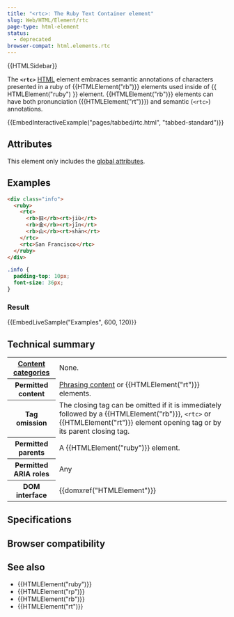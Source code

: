 ```yaml
---
title: "<rtc>: The Ruby Text Container element"
slug: Web/HTML/Element/rtc
page-type: html-element
status:
  - deprecated
browser-compat: html.elements.rtc
---
```


{{HTMLSidebar}}

The **`<rtc>`** [HTML](/Web/HTML) element embraces semantic annotations of characters presented in a ruby of {{HTMLElement("rb")}} elements used inside of {{ HTMLElement("ruby") }} element. {{HTMLElement("rb")}} elements can have both pronunciation ({{HTMLElement("rt")}}) and semantic (`<rtc>`) annotations.

{{EmbedInteractiveExample("pages/tabbed/rtc.html", "tabbed-standard")}}

## Attributes

This element only includes the [global attributes](/Web/HTML/Global_attributes).

## Examples

```html
<div class="info">
  <ruby>
    <rtc>
      <rb>旧</rb><rt>jiù</rt>
      <rb>金</rb><rt>jīn</rt>
      <rb>山</rb><rt>shān</rt>
    </rtc>
    <rtc>San Francisco</rtc>
  </ruby>
</div>
```

```css hidden
.info {
  padding-top: 10px;
  font-size: 36px;
}
```

### Result

{{EmbedLiveSample("Examples", 600, 120)}}

## Technical summary

<table class="properties">
  <tbody>
    <tr>
      <th scope="row">
        <a href="/Web/HTML/Content_categories"
          >Content categories</a
        >
      </th>
      <td>None.</td>
    </tr>
    <tr>
      <th scope="row">Permitted content</th>
      <td>
        <a href="/Web/HTML/Content_categories#phrasing_content"
          >Phrasing content</a
        >
        or {{HTMLElement("rt")}} elements.
      </td>
    </tr>
    <tr>
      <th scope="row">Tag omission</th>
      <td>
        The closing tag can be omitted if it is immediately followed by a
        {{HTMLElement("rb")}}, <code>&lt;rtc&gt;</code> or
        {{HTMLElement("rt")}} element opening tag or by its parent
        closing tag.
      </td>
    </tr>
    <tr>
      <th scope="row">Permitted parents</th>
      <td>A {{HTMLElement("ruby")}} element.</td>
    </tr>
    <tr>
      <th scope="row">Permitted ARIA roles</th>
      <td>Any</td>
    </tr>
    <tr>
      <th scope="row">DOM interface</th>
      <td>{{domxref("HTMLElement")}}</td>
    </tr>
  </tbody>
</table>

## Specifications



## Browser compatibility



## See also

- {{HTMLElement("ruby")}}
- {{HTMLElement("rp")}}
- {{HTMLElement("rb")}}
- {{HTMLElement("rt")}}
